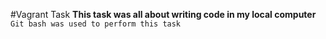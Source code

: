 #Vagrant Task
**This task was all about writing code in my local computer**
`Git bash was used to perform this task`
